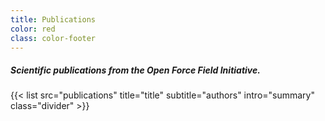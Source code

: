 ```yaml
---
title: Publications
color: red
class: color-footer
---
```

##### Scientific publications from the Open Force Field Initiative.

{{< list src="publications" title="title" subtitle="authors" intro="summary" class="divider" >}}
